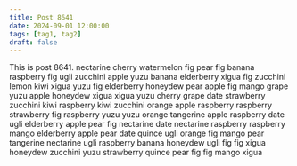 ```yaml
---
title: Post 8641
date: 2024-09-01 12:00:00
tags: [tag1, tag2]
draft: false
---
```

This is post 8641.
nectarine
cherry
watermelon
fig
pear
fig
banana
raspberry
fig
ugli
zucchini
apple
yuzu
banana
elderberry
xigua
fig
zucchini
lemon
kiwi
xigua
yuzu
fig
elderberry
honeydew
pear
apple
fig
mango
grape
yuzu
apple
honeydew
xigua
xigua
yuzu
cherry
grape
date
strawberry
zucchini
kiwi
raspberry
kiwi
zucchini
orange
apple
raspberry
raspberry
strawberry
fig
raspberry
yuzu
yuzu
orange
tangerine
apple
raspberry
date
ugli
elderberry
apple
pear
fig
nectarine
date
nectarine
raspberry
raspberry
mango
elderberry
apple
pear
date
quince
ugli
orange
fig
mango
pear
tangerine
nectarine
ugli
raspberry
banana
honeydew
ugli
fig
fig
xigua
honeydew
zucchini
yuzu
strawberry
quince
pear
fig
fig
mango
xigua
